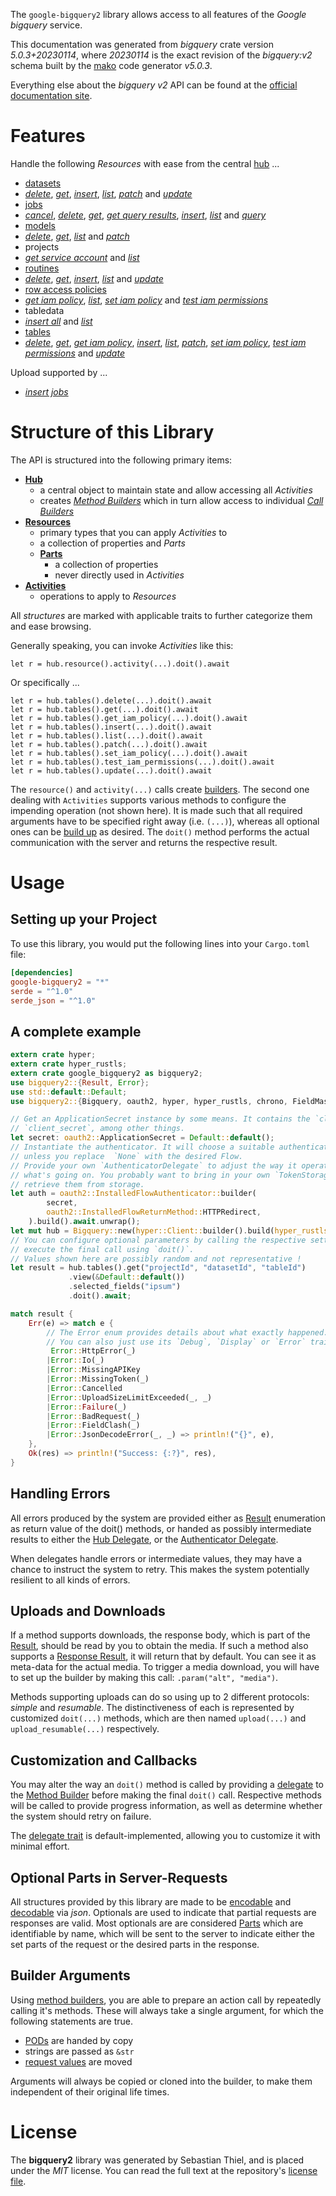 <!---
DO NOT EDIT !
This file was generated automatically from 'src/generator/templates/api/README.md.mako'
DO NOT EDIT !
-->
The `google-bigquery2` library allows access to all features of the *Google bigquery* service.

This documentation was generated from *bigquery* crate version *5.0.3+20230114*, where *20230114* is the exact revision of the *bigquery:v2* schema built by the [mako](http://www.makotemplates.org/) code generator *v5.0.3*.

Everything else about the *bigquery* *v2* API can be found at the
[official documentation site](https://cloud.google.com/bigquery/).
# Features

Handle the following *Resources* with ease from the central [hub](https://docs.rs/google-bigquery2/5.0.3+20230114/google_bigquery2/Bigquery) ...

* [datasets](https://docs.rs/google-bigquery2/5.0.3+20230114/google_bigquery2/api::Dataset)
 * [*delete*](https://docs.rs/google-bigquery2/5.0.3+20230114/google_bigquery2/api::DatasetDeleteCall), [*get*](https://docs.rs/google-bigquery2/5.0.3+20230114/google_bigquery2/api::DatasetGetCall), [*insert*](https://docs.rs/google-bigquery2/5.0.3+20230114/google_bigquery2/api::DatasetInsertCall), [*list*](https://docs.rs/google-bigquery2/5.0.3+20230114/google_bigquery2/api::DatasetListCall), [*patch*](https://docs.rs/google-bigquery2/5.0.3+20230114/google_bigquery2/api::DatasetPatchCall) and [*update*](https://docs.rs/google-bigquery2/5.0.3+20230114/google_bigquery2/api::DatasetUpdateCall)
* [jobs](https://docs.rs/google-bigquery2/5.0.3+20230114/google_bigquery2/api::Job)
 * [*cancel*](https://docs.rs/google-bigquery2/5.0.3+20230114/google_bigquery2/api::JobCancelCall), [*delete*](https://docs.rs/google-bigquery2/5.0.3+20230114/google_bigquery2/api::JobDeleteCall), [*get*](https://docs.rs/google-bigquery2/5.0.3+20230114/google_bigquery2/api::JobGetCall), [*get query results*](https://docs.rs/google-bigquery2/5.0.3+20230114/google_bigquery2/api::JobGetQueryResultCall), [*insert*](https://docs.rs/google-bigquery2/5.0.3+20230114/google_bigquery2/api::JobInsertCall), [*list*](https://docs.rs/google-bigquery2/5.0.3+20230114/google_bigquery2/api::JobListCall) and [*query*](https://docs.rs/google-bigquery2/5.0.3+20230114/google_bigquery2/api::JobQueryCall)
* [models](https://docs.rs/google-bigquery2/5.0.3+20230114/google_bigquery2/api::Model)
 * [*delete*](https://docs.rs/google-bigquery2/5.0.3+20230114/google_bigquery2/api::ModelDeleteCall), [*get*](https://docs.rs/google-bigquery2/5.0.3+20230114/google_bigquery2/api::ModelGetCall), [*list*](https://docs.rs/google-bigquery2/5.0.3+20230114/google_bigquery2/api::ModelListCall) and [*patch*](https://docs.rs/google-bigquery2/5.0.3+20230114/google_bigquery2/api::ModelPatchCall)
* projects
 * [*get service account*](https://docs.rs/google-bigquery2/5.0.3+20230114/google_bigquery2/api::ProjectGetServiceAccountCall) and [*list*](https://docs.rs/google-bigquery2/5.0.3+20230114/google_bigquery2/api::ProjectListCall)
* [routines](https://docs.rs/google-bigquery2/5.0.3+20230114/google_bigquery2/api::Routine)
 * [*delete*](https://docs.rs/google-bigquery2/5.0.3+20230114/google_bigquery2/api::RoutineDeleteCall), [*get*](https://docs.rs/google-bigquery2/5.0.3+20230114/google_bigquery2/api::RoutineGetCall), [*insert*](https://docs.rs/google-bigquery2/5.0.3+20230114/google_bigquery2/api::RoutineInsertCall), [*list*](https://docs.rs/google-bigquery2/5.0.3+20230114/google_bigquery2/api::RoutineListCall) and [*update*](https://docs.rs/google-bigquery2/5.0.3+20230114/google_bigquery2/api::RoutineUpdateCall)
* [row access policies](https://docs.rs/google-bigquery2/5.0.3+20230114/google_bigquery2/api::RowAccessPolicy)
 * [*get iam policy*](https://docs.rs/google-bigquery2/5.0.3+20230114/google_bigquery2/api::RowAccessPolicyGetIamPolicyCall), [*list*](https://docs.rs/google-bigquery2/5.0.3+20230114/google_bigquery2/api::RowAccessPolicyListCall), [*set iam policy*](https://docs.rs/google-bigquery2/5.0.3+20230114/google_bigquery2/api::RowAccessPolicySetIamPolicyCall) and [*test iam permissions*](https://docs.rs/google-bigquery2/5.0.3+20230114/google_bigquery2/api::RowAccessPolicyTestIamPermissionCall)
* tabledata
 * [*insert all*](https://docs.rs/google-bigquery2/5.0.3+20230114/google_bigquery2/api::TabledataInsertAllCall) and [*list*](https://docs.rs/google-bigquery2/5.0.3+20230114/google_bigquery2/api::TabledataListCall)
* [tables](https://docs.rs/google-bigquery2/5.0.3+20230114/google_bigquery2/api::Table)
 * [*delete*](https://docs.rs/google-bigquery2/5.0.3+20230114/google_bigquery2/api::TableDeleteCall), [*get*](https://docs.rs/google-bigquery2/5.0.3+20230114/google_bigquery2/api::TableGetCall), [*get iam policy*](https://docs.rs/google-bigquery2/5.0.3+20230114/google_bigquery2/api::TableGetIamPolicyCall), [*insert*](https://docs.rs/google-bigquery2/5.0.3+20230114/google_bigquery2/api::TableInsertCall), [*list*](https://docs.rs/google-bigquery2/5.0.3+20230114/google_bigquery2/api::TableListCall), [*patch*](https://docs.rs/google-bigquery2/5.0.3+20230114/google_bigquery2/api::TablePatchCall), [*set iam policy*](https://docs.rs/google-bigquery2/5.0.3+20230114/google_bigquery2/api::TableSetIamPolicyCall), [*test iam permissions*](https://docs.rs/google-bigquery2/5.0.3+20230114/google_bigquery2/api::TableTestIamPermissionCall) and [*update*](https://docs.rs/google-bigquery2/5.0.3+20230114/google_bigquery2/api::TableUpdateCall)


Upload supported by ...

* [*insert jobs*](https://docs.rs/google-bigquery2/5.0.3+20230114/google_bigquery2/api::JobInsertCall)



# Structure of this Library

The API is structured into the following primary items:

* **[Hub](https://docs.rs/google-bigquery2/5.0.3+20230114/google_bigquery2/Bigquery)**
    * a central object to maintain state and allow accessing all *Activities*
    * creates [*Method Builders*](https://docs.rs/google-bigquery2/5.0.3+20230114/google_bigquery2/client::MethodsBuilder) which in turn
      allow access to individual [*Call Builders*](https://docs.rs/google-bigquery2/5.0.3+20230114/google_bigquery2/client::CallBuilder)
* **[Resources](https://docs.rs/google-bigquery2/5.0.3+20230114/google_bigquery2/client::Resource)**
    * primary types that you can apply *Activities* to
    * a collection of properties and *Parts*
    * **[Parts](https://docs.rs/google-bigquery2/5.0.3+20230114/google_bigquery2/client::Part)**
        * a collection of properties
        * never directly used in *Activities*
* **[Activities](https://docs.rs/google-bigquery2/5.0.3+20230114/google_bigquery2/client::CallBuilder)**
    * operations to apply to *Resources*

All *structures* are marked with applicable traits to further categorize them and ease browsing.

Generally speaking, you can invoke *Activities* like this:

```Rust,ignore
let r = hub.resource().activity(...).doit().await
```

Or specifically ...

```ignore
let r = hub.tables().delete(...).doit().await
let r = hub.tables().get(...).doit().await
let r = hub.tables().get_iam_policy(...).doit().await
let r = hub.tables().insert(...).doit().await
let r = hub.tables().list(...).doit().await
let r = hub.tables().patch(...).doit().await
let r = hub.tables().set_iam_policy(...).doit().await
let r = hub.tables().test_iam_permissions(...).doit().await
let r = hub.tables().update(...).doit().await
```

The `resource()` and `activity(...)` calls create [builders][builder-pattern]. The second one dealing with `Activities`
supports various methods to configure the impending operation (not shown here). It is made such that all required arguments have to be
specified right away (i.e. `(...)`), whereas all optional ones can be [build up][builder-pattern] as desired.
The `doit()` method performs the actual communication with the server and returns the respective result.

# Usage

## Setting up your Project

To use this library, you would put the following lines into your `Cargo.toml` file:

```toml
[dependencies]
google-bigquery2 = "*"
serde = "^1.0"
serde_json = "^1.0"
```

## A complete example

```Rust
extern crate hyper;
extern crate hyper_rustls;
extern crate google_bigquery2 as bigquery2;
use bigquery2::{Result, Error};
use std::default::Default;
use bigquery2::{Bigquery, oauth2, hyper, hyper_rustls, chrono, FieldMask};

// Get an ApplicationSecret instance by some means. It contains the `client_id` and
// `client_secret`, among other things.
let secret: oauth2::ApplicationSecret = Default::default();
// Instantiate the authenticator. It will choose a suitable authentication flow for you,
// unless you replace  `None` with the desired Flow.
// Provide your own `AuthenticatorDelegate` to adjust the way it operates and get feedback about
// what's going on. You probably want to bring in your own `TokenStorage` to persist tokens and
// retrieve them from storage.
let auth = oauth2::InstalledFlowAuthenticator::builder(
        secret,
        oauth2::InstalledFlowReturnMethod::HTTPRedirect,
    ).build().await.unwrap();
let mut hub = Bigquery::new(hyper::Client::builder().build(hyper_rustls::HttpsConnectorBuilder::new().with_native_roots().https_or_http().enable_http1().build()), auth);
// You can configure optional parameters by calling the respective setters at will, and
// execute the final call using `doit()`.
// Values shown here are possibly random and not representative !
let result = hub.tables().get("projectId", "datasetId", "tableId")
             .view(&Default::default())
             .selected_fields("ipsum")
             .doit().await;

match result {
    Err(e) => match e {
        // The Error enum provides details about what exactly happened.
        // You can also just use its `Debug`, `Display` or `Error` traits
         Error::HttpError(_)
        |Error::Io(_)
        |Error::MissingAPIKey
        |Error::MissingToken(_)
        |Error::Cancelled
        |Error::UploadSizeLimitExceeded(_, _)
        |Error::Failure(_)
        |Error::BadRequest(_)
        |Error::FieldClash(_)
        |Error::JsonDecodeError(_, _) => println!("{}", e),
    },
    Ok(res) => println!("Success: {:?}", res),
}

```
## Handling Errors

All errors produced by the system are provided either as [Result](https://docs.rs/google-bigquery2/5.0.3+20230114/google_bigquery2/client::Result) enumeration as return value of
the doit() methods, or handed as possibly intermediate results to either the
[Hub Delegate](https://docs.rs/google-bigquery2/5.0.3+20230114/google_bigquery2/client::Delegate), or the [Authenticator Delegate](https://docs.rs/yup-oauth2/*/yup_oauth2/trait.AuthenticatorDelegate.html).

When delegates handle errors or intermediate values, they may have a chance to instruct the system to retry. This
makes the system potentially resilient to all kinds of errors.

## Uploads and Downloads
If a method supports downloads, the response body, which is part of the [Result](https://docs.rs/google-bigquery2/5.0.3+20230114/google_bigquery2/client::Result), should be
read by you to obtain the media.
If such a method also supports a [Response Result](https://docs.rs/google-bigquery2/5.0.3+20230114/google_bigquery2/client::ResponseResult), it will return that by default.
You can see it as meta-data for the actual media. To trigger a media download, you will have to set up the builder by making
this call: `.param("alt", "media")`.

Methods supporting uploads can do so using up to 2 different protocols:
*simple* and *resumable*. The distinctiveness of each is represented by customized
`doit(...)` methods, which are then named `upload(...)` and `upload_resumable(...)` respectively.

## Customization and Callbacks

You may alter the way an `doit()` method is called by providing a [delegate](https://docs.rs/google-bigquery2/5.0.3+20230114/google_bigquery2/client::Delegate) to the
[Method Builder](https://docs.rs/google-bigquery2/5.0.3+20230114/google_bigquery2/client::CallBuilder) before making the final `doit()` call.
Respective methods will be called to provide progress information, as well as determine whether the system should
retry on failure.

The [delegate trait](https://docs.rs/google-bigquery2/5.0.3+20230114/google_bigquery2/client::Delegate) is default-implemented, allowing you to customize it with minimal effort.

## Optional Parts in Server-Requests

All structures provided by this library are made to be [encodable](https://docs.rs/google-bigquery2/5.0.3+20230114/google_bigquery2/client::RequestValue) and
[decodable](https://docs.rs/google-bigquery2/5.0.3+20230114/google_bigquery2/client::ResponseResult) via *json*. Optionals are used to indicate that partial requests are responses
are valid.
Most optionals are are considered [Parts](https://docs.rs/google-bigquery2/5.0.3+20230114/google_bigquery2/client::Part) which are identifiable by name, which will be sent to
the server to indicate either the set parts of the request or the desired parts in the response.

## Builder Arguments

Using [method builders](https://docs.rs/google-bigquery2/5.0.3+20230114/google_bigquery2/client::CallBuilder), you are able to prepare an action call by repeatedly calling it's methods.
These will always take a single argument, for which the following statements are true.

* [PODs][wiki-pod] are handed by copy
* strings are passed as `&str`
* [request values](https://docs.rs/google-bigquery2/5.0.3+20230114/google_bigquery2/client::RequestValue) are moved

Arguments will always be copied or cloned into the builder, to make them independent of their original life times.

[wiki-pod]: http://en.wikipedia.org/wiki/Plain_old_data_structure
[builder-pattern]: http://en.wikipedia.org/wiki/Builder_pattern
[google-go-api]: https://github.com/google/google-api-go-client

# License
The **bigquery2** library was generated by Sebastian Thiel, and is placed
under the *MIT* license.
You can read the full text at the repository's [license file][repo-license].

[repo-license]: https://github.com/Byron/google-apis-rsblob/main/LICENSE.md

